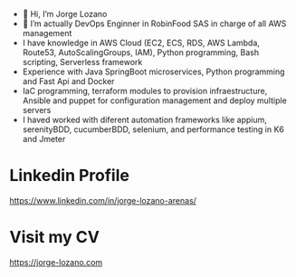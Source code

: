 - 👋 Hi, I’m Jorge Lozano 
- 👀 I’m actually DevOps Enginner in RobinFood SAS in charge of all AWS management
- I have knowledge in AWS Cloud (EC2, ECS, RDS, AWS Lambda, Route53, AutoScalingGroups, IAM), Python programming, Bash scripting, Serverless framework
- Experience with Java SpringBoot microservices, Python programming and Fast Api and Docker
- IaC programming, terraform modules to provision infraestructure, Ansible and puppet for configuration management and deploy multiple servers
- I haved worked with diferent automation frameworks like appium, serenityBDD, cucumberBDD, selenium, and performance testing in K6 and Jmeter

# Linkedin Profile
https://www.linkedin.com/in/jorge-lozano-arenas/

# Visit my CV
https://jorge-lozano.com
